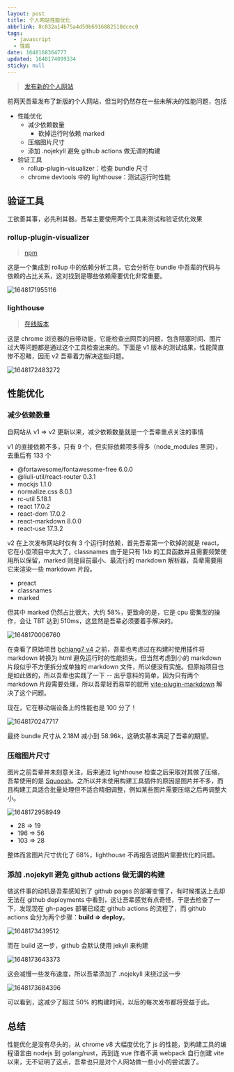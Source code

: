 ```yaml
---
layout: post
title: 个人网站性能优化
abbrlink: 8c832a14b75a4d50b6916882518dcec0
tags:
  - javascript
  - 性能
date: 1648168364777
updated: 1648174099334
sticky: null
---
```


> [发布新的个人网站](/p/26b63c066b424d77b36ca51ff44734eb)

前两天吾辈发布了新版的个人网站，但当时仍然存在一些未解决的性能问题，包括

- 性能优化
  - 减少依赖数量
    - 砍掉运行时依赖 marked
  - 压缩图片尺寸
  - 添加 .nojekyll 避免 github actions 做无谓的构建
- 验证工具
  - rollup-plugin-visualizer：检查 bundle 尺寸
  - chrome devtools 中的 lighthouse：测试运行时性能

## 验证工具

工欲善其事，必先利其器。吾辈主要使用两个工具来测试和验证优化效果

### rollup-plugin-visualizer

> [npm](https://www.npmjs.com/package/rollup-plugin-visualizer)

这是一个集成到 rollup 中的依赖分析工具，它会分析在 bundle 中吾辈的代码与依赖的占比关系，这对找到是哪些依赖需要优化非常重要。

![1648171955116](/resource/ee33937feba94bdba082777ca1591242.png)

### lighthouse

> [在线版本](https://web.dev/measure/)

这是 chrome 浏览器的自带功能，它能检查出网页的问题，包含阻塞时间、图片过大等问题都是通过这个工具检查出来的。下面是 v1 版本的测试结果，性能简直惨不忍睹，因而 v2 吾辈着力解决这些问题。

![1648172483272](/resource/a06ce4d48ea54974afd92a793771dcac.png)

## 性能优化

### 减少依赖数量

自网站从 v1 => v2 更新以来，减少依赖数量就是一个吾辈重点关注的事情

v1 的直接依赖不多，只有 9 个，但实际依赖项多得多（node_modules 黑洞），去重后有 133 个

- @fortawesome/fontawesome-free 6.0.0
- @liuli-util/react-router 0.3.1
- mockjs 1.1.0
- normalize.css 8.0.1
- rc-util 5.18.1
- react 17.0.2
- react-dom 17.0.2
- react-markdown 8.0.0
- react-use 17.3.2

v2 在上次发布网站时仅有 3 个运行时依赖，首先吾辈第一个砍掉的就是 react，它在小型项目中太大了，classnames 由于是只有 1kb 的工具函数并且需要频繁使用所以保留，marked 则是目前最小、最流行的 markdown 解析器，吾辈需要用它来渲染一些 markdown 片段。

- preact
- classnames
- marked

但其中 marked 仍然占比很大，大约 58%，更致命的是，它是 cpu 密集型的操作，会让 TBT 达到 510ms，这显然是吾辈必须要着手解决的。

![1648170006760](/resource/f8e89fe7853c4b27abed09500f2e1fa1.png)

在查看了原始项目 [bchiang7 v4](https://github.com/bchiang7/v4) 之前，吾辈也考虑过在构建时使用插件将 markdown 转换为 html 避免运行时的性能损失，但当然考虑到小的 markdown 片段似乎不方便拆分成单独的 markdown 文件，所以便没有实施。但原始项目也是如此做的，所以吾辈也实践了一下 -- 出乎意料的简单，因为只有两个 markdown 片段需要处理，所以吾辈轻而易举的就用 [vite-plugin-markdown](https://www.npmjs.com/package/vite-plugin-markdown) 解决了这个问题。

现在，它在移动端设备上的性能也是 100 分了！

![1648170247717](/resource/602265903cd2468f88c8a8e0c5f05891.png)

最终 bundle 尺寸从 2.18M 减小到 58.96k，这确实基本满足了吾辈的期望。

### 压缩图片尺寸

图片之前吾辈并未刻意关注，后来通过 lighthouse 检查之后采取对其做了压缩，吾辈使用的是 [Squoosh](https://squoosh.app/)。之所以并未使用构建工具插件的原因是图片并不多，而且构建工具适合批量处理但不适合精细调整，例如某些图片需要压缩之后再调整大小。

![1648172958949](/resource/fcc0980342964b2aa027ea6602efecd2.png)

- 28 => 19
- 196 => 56
- 103 => 28

整体而言图片尺寸优化了 68%，lighthouse 不再报告说图片需要优化的问题。

### 添加 .nojekyll 避免 github actions 做无谓的构建

做这件事的动机是吾辈感知到了 github pages 的部署变慢了，有时候推送上去却无法在 github deployments 中看到，这让吾辈感觉有点奇怪，于是去检查了一下，发现现在 gh-pages 部署已经走 github actions 的流程了，而 github actions 会分为两个步骤：**build => deploy**。

![1648173439512](/resource/41666da23fc249e59645c911aa01217d.png)

而在 build 这一步，github 会默认使用 jekyll 来构建

![1648173643373](/resource/3654ef229bf64994a66e6779bd3f0df9.png)

这会减慢一些发布速度，所以吾辈添加了 .nojekyll 来绕过这一步

![1648173684396](/resource/5d39c7c5c88b49e0ad01353876d8dcbf.png)

可以看到，这减少了超过 50% 的构建时间，以后的每次发布都将受益于此。

## 总结

性能优化是没有尽头的，从 chrome v8 大幅度优化了 js 的性能，到构建工具的编程语言由 nodejs 到 golang/rust，再到连 vue 作者不满 webpack 自行创建 vite 以来，无不证明了这点，吾辈也只是对个人网站做一些小小的尝试罢了。
